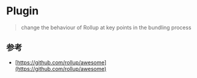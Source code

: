 # Plugin

> change the behaviour of Rollup at key points in the bundling process


## 参考

- [https://github.com/rollup/awesome](https://github.com/rollup/awesome)